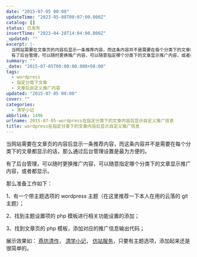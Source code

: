 ```yaml
---
date: "2015-07-05 00:00"
updateTime: "2023-05-08T00:07:00.000Z"
catalog: []
status: 已发布
insertTime: "2023-04-28T14:04:00.000Z"
_updated: ""
excerpt: |-
  当网站需要在文章页的内容后显示一条推荐内容，而这条内容并不是需要在每个分类下的文章都显示的话，那么通过后台管理设置是最为方便的。
  有了后台管理，可以随时更换推广内容，可以随意指定哪个分类下的文章显示推广内容，或者都显示。
summary: ""
_date: "2015-07-05T00:00:00.000+08:00"
tags:
  - wordpress
  - 指定分类下文章
  - 文章后自定义推广内容
updated: "2015-07-05 00:00"
cover: ""
categories:
  - 清学小记
abbrlink: 1496
urlname: 2015-07-05-wordpress在指定分类下的文章内容后显示自定义推广信息
title: wordpress在指定分类下的文章内容后显示自定义推广信息
---
```


当网站需要在文章页的内容后显示一条推荐内容，而这条内容并不是需要在每个分类下的文章都显示的话，那么通过后台管理设置是最为方便的。

有了后台管理，可以随时更换推广内容，可以随意指定哪个分类下的文章显示推广内容，或者都显示。

那么准备工作如下：

1、有一个带主题选项的 wordpress 主题（在这里推荐一下本人在用的云落的 git 主题）；

2、找到主题设置项的 php 模板进行相关功能设置的添加；

3、找到文章页的 php 模板，添加对应的推广信息输出代码；

展示效果如： [燕坊清作](http://www.bmqy.net/yanfangqingzuo)， [清学小记](http://www.bmqy.net/qingsiyanxiang/qingxuexiaoji)， [仿站服务](http://www.bmqy.net/fangzhan)，只要有主题选项，添加起来还是很简单的。
